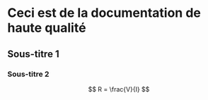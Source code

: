 # Ceci est de la documentation de haute qualité
## Sous-titre 1
### Sous-titre 2
$$
R = \frac{V}{I}
$$